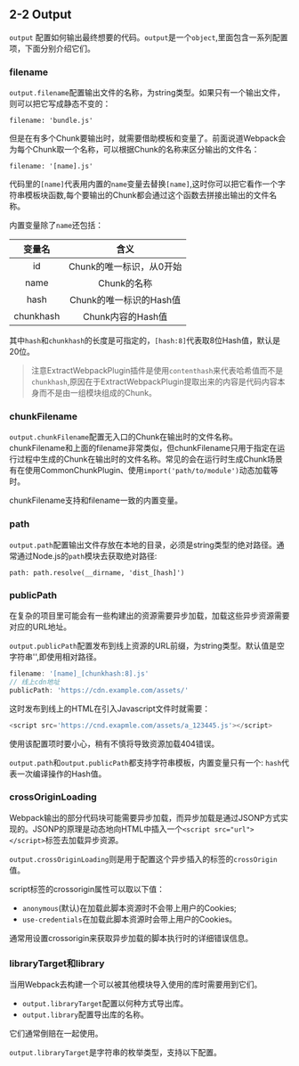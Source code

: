 ## 2-2 Output

`output` 配置如何输出最终想要的代码。`output`是一个`object`,里面包含一系列配置项，下面分别介绍它们。

### filename

`output.filename`配置输出文件的名称，为string类型。如果只有一个输出文件，则可以把它写成静态不变的：

`filename: 'bundle.js'`

但是在有多个Chunk要输出时，就需要借助模板和变量了。前面说道Webpack会为每个Chunk取一个名称，可以根据Chunk的名称来区分输出的文件名：

`filename: '[name].js'`

代码里的`[name]`代表用内置的`name`变量去替换`[name]`,这时你可以把它看作一个字符串模板块函数,每个要输出的Chunk都会通过这个函数去拼接出输出的文件名称。

内置变量除了`name`还包括：

变量名   |含义
|:------:|:-----:|
id|Chunk的唯一标识，从0开始
name|Chunk的名称
hash|Chunk的唯一标识的Hash值
chunkhash|Chunk内容的Hash值

其中`hash`和`chunkhash`的长度是可指定的，`[hash:8]`代表取8位Hash值，默认是20位。

> 注意ExtractWebpackPlugin插件是使用`contenthash`来代表哈希值而不是`chunkhash`,原因在于ExtractWebpackPlugin提取出来的内容是代码内容本身而不是由一组模块组成的Chunk。

### chunkFilename

`output.chunkFilename`配置无入口的Chunk在输出时的文件名称。chunkFilename和上面的filename非常类似，但chunkFilename只用于指定在运行过程中生成的Chunk在输出时的文件名称。常见的会在运行时生成Chunk场景有在使用CommonChunkPlugin、使用`import('path/to/module')`动态加载等时。

chunkFilename支持和filename一致的内置变量。

### path

`output.path`配置输出文件存放在本地的目录，必须是string类型的绝对路径。通常通过Node.js的`path`模块去获取绝对路径:

`path: path.resolve(__dirname, 'dist_[hash]')`

### publicPath

在复杂的项目里可能会有一些构建出的资源需要异步加载，加载这些异步资源需要对应的URL地址。

`output.publicPath`配置发布到线上资源的URL前缀，为string类型。默认值是空字符串'',即使用相对路径。

```js
filename: '[name]_[chunkhash:8].js'
// 线上cdn地址
publicPath: 'https://cdn.example.com/assets/'
```

这时发布到线上的HTML在引入Javascript文件时就需要：

```js
<script src='https://cnd.exapmle.com/assets/a_123445.js'></script>
```

使用该配置项时要小心，稍有不慎将导致资源加载404错误。

`output.path`和`output.publicPath`都支持字符串模板，内置变量只有一个: `hash`代表一次编译操作的Hash值。

### crossOriginLoading

Webpack输出的部分代码块可能需要异步加载，而异步加载是通过JSONP方式实现的。JSONP的原理是动态地向HTML中插入一个`<script src="url"></script>`标签去加载异步资源。

`output.crossOriginLoading`则是用于配置这个异步插入的标签的`crossOrigin`值。

script标签的crossorigin属性可以取以下值：

* `anonymous`(默认)在加载此脚本资源时不会带上用户的Cookies;
* `use-credentials`在加载此脚本资源时会带上用户的Cookies。

通常用设置crossorigin来获取异步加载的脚本执行时的详细错误信息。

### libraryTarget和library

当用Webpack去构建一个可以被其他模块导入使用的库时需要用到它们。

* `output.libraryTarget`配置以何种方式导出库。
* `output.library`配置导出库的名称。

它们通常倒赔在一起使用。

`output.libraryTarget`是字符串的枚举类型，支持以下配置。

